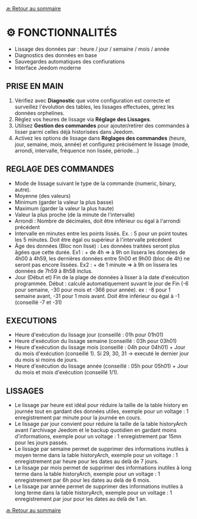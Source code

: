 [🔙 Retour au sommaire](index.md)
# ⚙️ FONCTIONNALITÉS

- Lissage des données par : heure / jour / semaine / mois / année
- Diagnostics des données en base
- Sauvegardes automatiques des confiurations
- Interface Jeedom moderne

## PRISE EN MAIN
1. Vérifiez avec **Diagnostic** que votre configuration est correcte et surveillez l'évolution des tables, les lissages effectuées, gérez les données orphelines.
2. Réglez vos heures de lissage via **Réglage des Lissages**.
3. Utilisez **Gestion des commandes** pour ajouter/retirer des commandes à lisser parmi celles déjà historisées dans Jeedom.
4. Activez les options de lissage dans **Réglages des commandes** (heure, jour, semaine, mois, année) et configurez précisément le lissage (mode, arrondi, intervalle, fréquence non lissée, période...)

## REGLAGE DES COMMANDES
- Mode de lissage suivant le type de la commande (numeric, binary, autre).
- Moyenne (des valeurs)
- Minimum (garder la valeur la plus basse)
- Maximum (garder la valeur la plus haute)
- Valeur la plus proche (de la minute de l'intervalle)
- Arrondi : Nombre de décimales, doit être inférieur ou égal à l'arrondi précédent
- Intervalle en minutes entre les points lissés. Ex. : 5 pour un point toutes les 5 minutes. Doit être égal ou supérieur à l'intervalle précédent
- Âge des données (Bloc non lissé) : Les données traitées seront plus âgées que cette durée. Ex1 : + de 4h => à 9h on lissera les données de 4h00 à 4h59, les dernières données entre 5h00 et 9h00 (bloc de 4h) ne seront pas encore lissées. Ex2 : + de 1 minute => à 9h on lissera les données de 7h59 à 8h58 inclus.
- Jour (Début et) Fin de la plage de données à lisser à la date d'exécution programmée.
    Début : calculé automatiquement suvant le jour de Fin (-6 pour semaine, -30 pour mois et -366 pour année).
    ex : -8 pour 1 semaine avant, -31 pour 1 mois avant. Doit être inférieur ou égal à -1 (conseillé -7 et -31)

## EXECUTIONS
- Heure d'exécution du lissage jour (conseillé : 01h pour 01h01)
- Heure d'exécution du lissage semaine (conseillé : 03h pour 03h01)
- Heure d'exécution du lissage mois (conseillé : 04h pour 04h01) + Jour du mois d'exécution (conseillé 1). Si 29, 30, 31 → executé le dernier jour du mois si moins de jours.
- Heure d'exécution du lissage année (conseillé : 05h pour 05h01) + Jour du mois et mois d'exécution (conseillé 1/1).

## LISSAGES
- Le lissage par heure est idéal pour réduire la taille de la table history en journée tout en gardant des données utiles, exemple pour un voltage : 1 enregistrement par minute pour la journée en cours. 
- Le lissage par jour convient pour réduire la taille de la table historyArch avant l'archivage Jeedom et le backup quotidien en gardant moins d'informations, exemple pour un voltage : 1 enregistrement par 15mn pour les jours passés.
- Le lissage par semaine permet de supprimer des informations inutiles à moyen terme dans la table historyArch, exemple pour un voltage : 1 enregistrement par heure pour les dates au delà de 7 jours.
- Le lissage par mois permet de supprimer des informations inutiles à long terme dans la table historyArch, exemple pour un voltage : 1 enregistrement par 6h pour les dates au delà de 6 mois.
- Le lissage par année permet de supprimer des informations inutiles à long terme dans la table historyArch, exemple pour un voltage : 1 enregistrement par jour pour les dates au delà de 1 an.

[🔙 Retour au sommaire](index.md)
